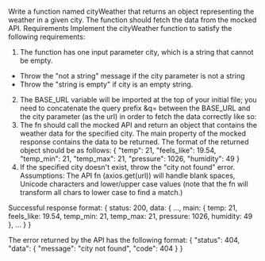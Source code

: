 Write a function named cityWeather that returns an object representing the weather in a given city. The function should fetch the data from the mocked API.
Requirements
Implement the cityWeather function to satisfy the following requirements:
1. The function has one input parameter city, which is a string that cannot be empty. 
- Throw the "not a string" message if the city parameter is not a string
- Throw the "string is empty" if city is an empty string.
2. The BASE_URL variable will be imported at the top of your initial file; you need to concatenate the query prefix &q= between the BASE_URL and the city parameter (as the url) in order to fetch the data correctly like so:  <base url><query prefix><city parameter>
3. The fn should call the mocked API and return an object that contains the weather data for the specified city. The main property of the mocked response contains the data to be returned. The format of the returned object should be as follows: 
{
  "temp": 21,
  "feels_like": 19.54,
  "temp_min": 21,
  "temp_max": 21,
  "pressure": 1026,
  "humidity": 49
}
4. If the specified city doesn't exist, throw the "city not found" error.
Assumptions: The API fn (axios.get(url)) will handle blank spaces, Unicode characters and lower/upper case values (note that the fn will transform all chars to lower case to find a match.)

Successful response format: 
{
    status: 200,
    data: {
        ...,
        main: {
            temp: 21,
            feels_like: 19.54,
            temp_min: 21,
            temp_max: 21,
            pressure: 1026,
            humidity: 49
        },
        ...
    }
}

The error returned by the API has the following format: 
{
  "status": 404,
  "data": {
    "message": "city not found",
    "code": 404
  }
}

